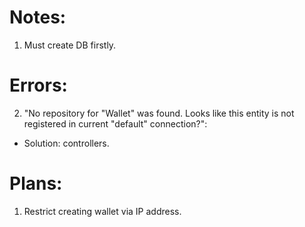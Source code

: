 # Notes:
1. Must create DB firstly.

# Errors: 
2. "No repository for "Wallet" was found. Looks like this entity is not registered in current "default" connection?":
* Solution: controllers.

# Plans: 
1. Restrict creating wallet via IP address.
